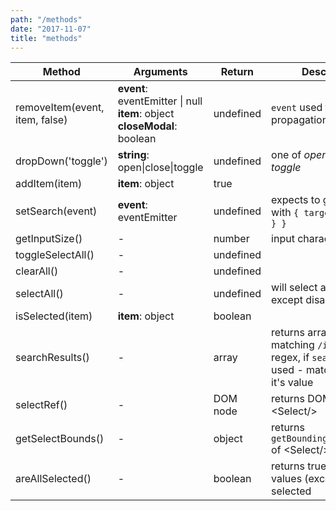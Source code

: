 ```yaml
---
path: "/methods"
date: "2017-11-07"
title: "methods"
---
```


| Method | Arguments | Return | Description |
|--------|-----------|---------|------------|
| removeItem(event, item, false) | **event**: eventEmitter \| null <br/>**item**: object<br/> **closeModal**: boolean | undefined | `event` used to stop propagation |
| dropDown('toggle') | **string**: open\|close\|toggle | undefined | one of _open_, _close_ or _toggle_ |
| addItem(item) | **item**: object | true ||
| setSearch(event) | **event**: eventEmitter | undefined | expects to get `event` with `{ target: { value } }`|
| getInputSize() | - | number | input character count|
| toggleSelectAll() | - | undefined ||
| clearAll() | - | undefined ||
| selectAll() | - | undefined | will select all values except disabled|
| isSelected(item) | **item**: object | boolean ||
| searchResults() | - | array | returns array of items matching `/item.label/i` regex, if `searchBy` prop is used - matches against it's value  |
| selectRef() | - | DOM node | returns DOM element of &lt;Select/&gt;  |
| getSelectBounds() | - | object | returns `getBoundingClientRect()` of &lt;Select/&gt; |
| areAllSelected() | - | boolean | returns true/false if all values (except disabled) selected |
